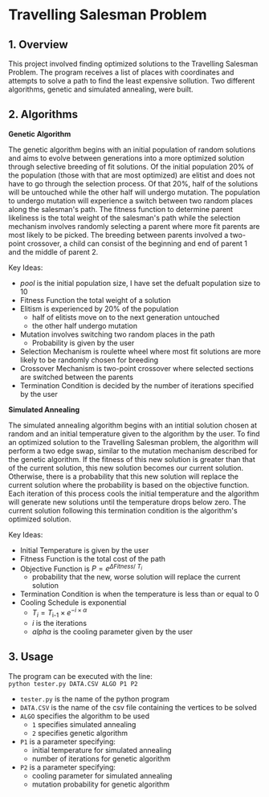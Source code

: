 # Travelling Salesman Problem

## 1. Overview

This project involved finding optimized solutions to the Travelling Salesman Problem. The program receives a list of places with coordinates and attempts to solve a path to find the least expensive sollution. Two different algorithms, genetic and simulated annealing, were built.

## 2. Algorithms

**Genetic Algorithm**

The genetic algorithm begins with an initial population of random solutions and aims to evolve between generations into a more optimized solution through selective breeding of fit solutions. Of the initial population 20% of the population (those with that are most optimized) are elitist and does not have to go through the selection process. Of that 20%, half of the solutions will be untouched while the other half will undergo mutation. The population to undergo mutation will experience a switch between two random places along the salesman's path. The fitness function to determine parent likeliness is the total weight of the salesman's path while the selection mechanism involves randomly selecting a parent where more fit parents are most likely to be picked. The breeding between parents involved a two-point crossover, a child can consist of the beginning and end of parent 1 and the middle of parent 2.

Key Ideas:
* *pool* is the initial population size, I have set the defualt population size to 10
* Fitness Function the total weight of a solution
* Elitism is experienced by 20% of the population
  * half of elitists move on to the next generation untouched
  * the other half undergo mutation
* Mutation involves switching two random places in the path
  * Probability is given by the user
* Selection Mechanism is roulette wheel where most fit solutions are more likely to be randomly chosen for breeding
* Crossover Mechanism is two-point crossover where selected sections are switched between the parents
* Termination Condition is decided by the number of iterations specified by the user


**Simulated Annealing**

The simulated annealing algorithm begins with an intitial solution chosen at random and an initial temperature given to the algorithm by the user. To find an optimized solution to the Travelling Salesman problem, the algorithm will perform a two edge swap, similar to the mutation mechanism described for the genetic algorithm. If the fitness of this new solution is greater than that of the current solution, this new solution becomes our current solution. Otherwise, there is a probability that this new solution will replace the current solution where the probability is based on the objective function. Each iteration of this process cools the initial temperature and the algorithm will generate new solutions until the temperature drops below zero. The current solution following this termination condition is the algorithm's optimized solution.

Key Ideas:
* Initial Temperature is given by the user
* Fitness Function is the total cost of the path
* Objective Function is $P = e^{ \Delta Fitness / \ T_i}$
  * probability that the new, worse solution will replace the current solution
* Termination Condition is when the temperature is less than or equal to 0
* Cooling Schedule is exponential 
  * $T_i = T_{\text{i-1}} \times e^{-i \times \alpha}$
  * *i* is the iterations
  * *alpha* is the cooling parameter given by the user
  
## 3. Usage

The program can be executed with the line:  
`python tester.py DATA.CSV ALGO P1 P2`

- `tester.py` is the name of the python program
- `DATA.CSV` is the name of the csv file containing the vertices to be solved
- `ALGO` specifies the algorithm to be used
  - `1` specifies simulated annealing
  - `2` specifies genetic algorithm
- `P1` is a parameter specifying:
  - initial temperature for simulated annealing
  - number of iterations for genetic algorithm
- `P2` is a parameter specifying:
  - cooling parameter for simulated annealing
  - mutation probability for genetic algorithm
